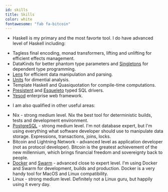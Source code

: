 ```yaml
---
id: skills
title: Skills
color: white
fontawesome: "fab fa-bitcoin"
---
```


<ul class="no-bullet"><li>Haskell is my primary and the most favorte tool. I do have advanced level of Haskell including:</li></ul>

- Tagless final encoding, monad transformers, lifting and unlifting for efficient effects management.
- DataKinds for better phantom type parameters and [Singletons](https://hackage.haskell.org/package/singletons) for dependent type programming.
- [Lens](https://hackage.haskell.org/package/microlens) for efficient data manipulation and parsing.
- [Units](https://hackage.haskell.org/package/units) for dimential analysis.
- Template Haskell and Quasiquotation for compile-time computations.
- [Presistent](https://hackage.haskell.org/package/persistent) and [Esqueleto](https://hackage.haskell.org/package/esqueleto) typed SQL drivers.
- [Yesod](https://www.yesodweb.com/) enterprise web framework.

<ul class="no-bullet"><li>I am also qualified in other useful areas:</li></ul>

- Nix - strong medium level. Nix the best tool for deterministic builds, tests and development environment.
- [PostgreSQL](https://www.postgresql.org/) - strong medium level. I'm not database expert, but I'm using everything what software developer should use to manipulate data storage. Expressions, transactions, joins, locks.
- Bitcoin and Lightning Network - advanced level as application developer (not as protocol developer). Bitcoin is the greatest achievement of the new millennium, which brings financial freedom and sovereignty back to people.
- [Docker](https://www.docker.com/) and [Swarm](https://docs.docker.com/engine/swarm/) - advanced close to expert level. I'm using Docker and Swarm for development, builds and production. Docker is a very handy tool for MacOS and Linux compatibility.
- Linux - strong medium level. Definitely not a Linux guru, but happily using it every day.
